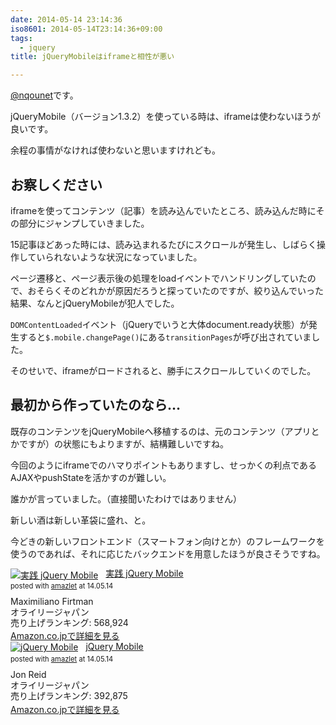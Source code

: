 ```yaml
---
date: 2014-05-14 23:14:36
iso8601: 2014-05-14T23:14:36+09:00
tags:
  - jquery
title: jQueryMobileはiframeと相性が悪い

---
```


<p><a href="https://twitter.com/nqounet">@nqounet</a>です。</p>

<p>jQueryMobile（バージョン1.3.2）を使っている時は、iframeは使わないほうが良いです。</p>

<p>余程の事情がなければ使わないと思いますけれども。</p>



<h2>お察しください</h2>

<p>iframeを使ってコンテンツ（記事）を読み込んでいたところ、読み込んだ時にその部分にジャンプしていきました。</p>

<p>15記事ほどあった時には、読み込まれるたびにスクロールが発生し、しばらく操作していられないような状況になっていました。</p>

<p>ページ遷移と、ページ表示後の処理をloadイベントでハンドリングしていたので、おそらくそのどれかが原因だろうと探っていたのですが、絞り込んでいった結果、なんとjQueryMobileが犯人でした。</p>

<p><code>DOMContentLoaded</code>イベント（jQueryでいうと大体document.ready状態）が発生すると<code>$.mobile.changePage()</code>にある<code>transitionPages</code>が呼び出されていました。</p>

<p>そのせいで、iframeがロードされると、勝手にスクロールしていくのでした。</p>

<h2>最初から作っていたのなら…</h2>

<p>既存のコンテンツをjQueryMobileへ移植するのは、元のコンテンツ（アプリとかですが）の状態にもよりますが、結構難しいですね。</p>

<p>今回のようにiframeでのハマりポイントもありますし、せっかくの利点であるAJAXやpushStateを活かすのが難しい。</p>

<p>誰かが言っていました。（直接聞いたわけではありません）</p>

<p>新しい酒は新しい革袋に盛れ、と。</p>

<p>今どきの新しいフロントエンド（スマートフォン向けとか）のフレームワークを使うのであれば、それに応じたバックエンドを用意したほうが良さそうですね。</p>

<div class="amazlet-box" style="margin-bottom:0px;"><div class="amazlet-image" style="float:left;margin:0px 12px 1px 0px;"><a href="http://www.amazon.co.jp/exec/obidos/ASIN/4873115922/nqounet-22/ref=nosim/" name="amazletlink"><img src="http://ecx.images-amazon.com/images/I/51Cgko%2BD9mL._SL160_.jpg" alt="実践 jQuery Mobile" style="border: none;" /></a></div><div class="amazlet-info" style="line-height:120%; margin-bottom: 10px"><div class="amazlet-name" style="margin-bottom:10px;line-height:120%"><a href="http://www.amazon.co.jp/exec/obidos/ASIN/4873115922/nqounet-22/ref=nosim/" name="amazletlink">実践 jQuery Mobile</a><div class="amazlet-powered-date" style="font-size:80%;margin-top:5px;line-height:120%">posted with <a href="http://www.amazlet.com/" title="amazlet">amazlet</a> at 14.05.14</div></div><div class="amazlet-detail">Maximiliano Firtman <br />オライリージャパン <br />売り上げランキング: 568,924<br /></div><div class="amazlet-sub-info" style="float: left;"><div class="amazlet-link" style="margin-top: 5px"><a href="http://www.amazon.co.jp/exec/obidos/ASIN/4873115922/nqounet-22/ref=nosim/" name="amazletlink">Amazon.co.jpで詳細を見る</a></div></div></div><div class="amazlet-footer" style="clear: left"></div></div>

<div class="amazlet-box" style="margin-bottom:0px;"><div class="amazlet-image" style="float:left;margin:0px 12px 1px 0px;"><a href="http://www.amazon.co.jp/exec/obidos/ASIN/4873115264/nqounet-22/ref=nosim/" name="amazletlink"><img src="http://ecx.images-amazon.com/images/I/5149YMBYorL._SL160_.jpg" alt="jQuery Mobile" style="border: none;" /></a></div><div class="amazlet-info" style="line-height:120%; margin-bottom: 10px"><div class="amazlet-name" style="margin-bottom:10px;line-height:120%"><a href="http://www.amazon.co.jp/exec/obidos/ASIN/4873115264/nqounet-22/ref=nosim/" name="amazletlink">jQuery Mobile</a><div class="amazlet-powered-date" style="font-size:80%;margin-top:5px;line-height:120%">posted with <a href="http://www.amazlet.com/" title="amazlet">amazlet</a> at 14.05.14</div></div><div class="amazlet-detail">Jon Reid <br />オライリージャパン <br />売り上げランキング: 392,875<br /></div><div class="amazlet-sub-info" style="float: left;"><div class="amazlet-link" style="margin-top: 5px"><a href="http://www.amazon.co.jp/exec/obidos/ASIN/4873115264/nqounet-22/ref=nosim/" name="amazletlink">Amazon.co.jpで詳細を見る</a></div></div></div><div class="amazlet-footer" style="clear: left"></div></div>
    	